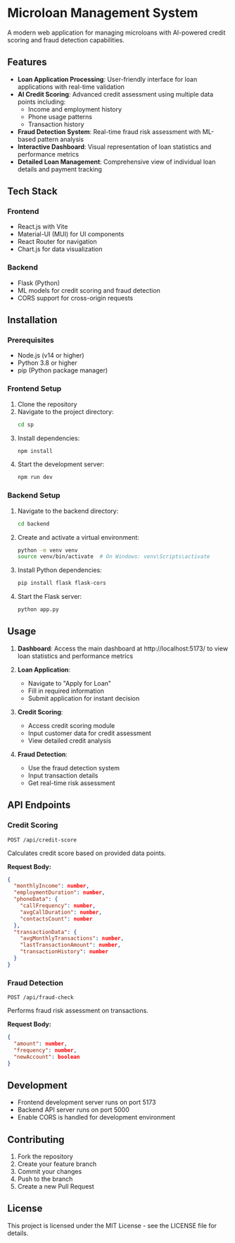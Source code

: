 
# Microloan Management System

A modern web application for managing microloans with AI-powered credit scoring and fraud detection capabilities.

## Features

- **Loan Application Processing**: User-friendly interface for loan applications with real-time validation
- **AI Credit Scoring**: Advanced credit assessment using multiple data points including:
  - Income and employment history
  - Phone usage patterns
  - Transaction history
- **Fraud Detection System**: Real-time fraud risk assessment with ML-based pattern analysis
- **Interactive Dashboard**: Visual representation of loan statistics and performance metrics
- **Detailed Loan Management**: Comprehensive view of individual loan details and payment tracking

## Tech Stack

### Frontend
- React.js with Vite
- Material-UI (MUI) for UI components
- React Router for navigation
- Chart.js for data visualization

### Backend
- Flask (Python)
- ML models for credit scoring and fraud detection
- CORS support for cross-origin requests

## Installation

### Prerequisites
- Node.js (v14 or higher)
- Python 3.8 or higher
- pip (Python package manager)

### Frontend Setup

1. Clone the repository
2. Navigate to the project directory:
   ```bash
   cd sp
   ```
3. Install dependencies:
   ```bash
   npm install
   ```
4. Start the development server:
   ```bash
   npm run dev
   ```

### Backend Setup

1. Navigate to the backend directory:
   ```bash
   cd backend
   ```
2. Create and activate a virtual environment:
   ```bash
   python -m venv venv
   source venv/bin/activate  # On Windows: venv\Scripts\activate
   ```
3. Install Python dependencies:
   ```bash
   pip install flask flask-cors
   ```
4. Start the Flask server:
   ```bash
   python app.py
   ```

## Usage

1. **Dashboard**: Access the main dashboard at http://localhost:5173/ to view loan statistics and performance metrics

2. **Loan Application**: 
   - Navigate to "Apply for Loan"
   - Fill in required information
   - Submit application for instant decision

3. **Credit Scoring**:
   - Access credit scoring module
   - Input customer data for credit assessment
   - View detailed credit analysis

4. **Fraud Detection**:
   - Use the fraud detection system
   - Input transaction details
   - Get real-time risk assessment

## API Endpoints

### Credit Scoring
```
POST /api/credit-score
```
Calculates credit score based on provided data points.

**Request Body:**
```json
{
  "monthlyIncome": number,
  "employmentDuration": number,
  "phoneData": {
    "callFrequency": number,
    "avgCallDuration": number,
    "contactsCount": number
  },
  "transactionData": {
    "avgMonthlyTransactions": number,
    "lastTransactionAmount": number,
    "transactionHistory": number
  }
}
```

### Fraud Detection
```
POST /api/fraud-check
```
Performs fraud risk assessment on transactions.

**Request Body:**
```json
{
  "amount": number,
  "frequency": number,
  "newAccount": boolean
}
```

## Development

- Frontend development server runs on port 5173
- Backend API server runs on port 5000
- Enable CORS is handled for development environment

## Contributing

1. Fork the repository
2. Create your feature branch
3. Commit your changes
4. Push to the branch
5. Create a new Pull Request

## License

This project is licensed under the MIT License - see the LICENSE file for details.
